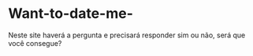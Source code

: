 # Want-to-date-me-
Neste  site haverá  a pergunta e precisará responder sim ou não, será que você consegue?
